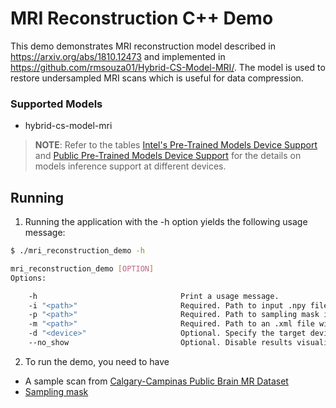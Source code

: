# MRI Reconstruction C++ Demo

This demo demonstrates MRI reconstruction model described in https://arxiv.org/abs/1810.12473 and implemented in https://github.com/rmsouza01/Hybrid-CS-Model-MRI/.
The model is used to restore undersampled MRI scans which is useful for data compression.


### Supported Models

* hybrid-cs-model-mri

> **NOTE**: Refer to the tables [Intel's Pre-Trained Models Device Support](../../../models/intel/device_support.md) and [Public Pre-Trained Models Device Support](../../../models/public/device_support.md) for the details on models inference support at different devices.


## Running

1. Running the application with the -h option yields the following usage message:
```bash
$ ./mri_reconstruction_demo -h

mri_reconstruction_demo [OPTION]
Options:

    -h                                Print a usage message.
    -i "<path>"                       Required. Path to input .npy file with MRI scan data.
    -p "<path>"                       Required. Path to sampling mask in .npy format.
    -m "<path>"                       Required. Path to an .xml file with a trained model.
    -d "<device>"                     Optional. Specify the target device to infer on; CPU or GPU is acceptable (CPU by default).
    --no_show                         Optional. Disable results visualization.
```

2. To run the demo, you need to have
  * A sample scan from [Calgary-Campinas Public Brain MR Dataset](https://sites.google.com/view/calgary-campinas-dataset/home)
  * [Sampling mask](https://github.com/rmsouza01/Hybrid-CS-Model-MRI/blob/master/Data/sampling_mask_20perc.npy)
